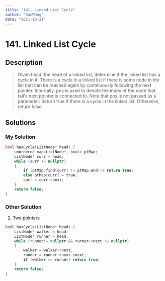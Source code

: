 ```yaml
---
title: "141. Linked List Cycle"
author: "SanWang"
date: "2021-10-21"
---
```


# 141. Linked List Cycle

## Description

> Given head, the head of a linked list, determine if the linked list has a cycle in it.
> There is a cycle in a linked list if there is some node in the list that can be reached again by continuously following the next pointer. Internally, pos is used to denote the index of the node that tail's next pointer is connected to. Note that pos is not passed as a parameter.
> Return true if there is a cycle in the linked list. Otherwise, return false.

## Solutions

### My Solution

```cpp
bool hasCycle(ListNode* head) {
    unordered_map<ListNode*, bool> ptMap;
    ListNode* curr = head;
    while (curr != nullptr)
    {
        if (ptMap.find(curr) != ptMap.end()) return true;
        else ptMap[curr] = true;
        curr = curr->next;
    }
    return false;
}
```

### Other Solution

1. Two pointers

```cpp
bool hasCycle(ListNode* head) {
    ListNode* walker = head;
    ListNode* runner = head;
    while (runner!= nullptr && runner->next != nullptr)
    {
        walker = walker->next;
        runner = runner->next->next;
        if (walker == runner) return true;
    }
    return false;
}
```
